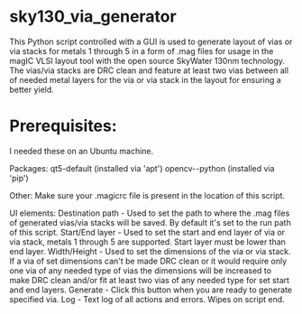 # sky130_via_generator

This Python script controlled with a GUI is used to generate layout of vias or via stacks for metals 1 through 5 in a form of .mag files for usage in the magIC VLSI layout tool with the open source SkyWater 130nm technology. The vias/via stacks are DRC clean and feature at least two vias between all of needed metal layers for the via or via stack in the layout for ensuring a better yield.

# Prerequisites:
I needed these on an Ubuntu machine.

  Packages:
    qt5-default (installed via 'apt')
    opencv--python (installed via 'pip')
    
  Other:
    Make sure your .magicrc file is present in the location of this script.
 
 UI elements:
  Destination path - Used to set the path to where the .mag files of generated vias/via stacks will be saved. By default it's set to the run path of this script.
  Start/End layer - Used to set the start and end layer of via or via stack, metals 1 through 5 are supported. Start layer must be lower than end layer.
  Width/Height - Used to set the dimensions of the via or via stack. If a via of set dimensions can't be made DRC clean or it would require only one via of any needed type of vias the dimensions will be increased to make DRC clean and/or fit at least two vias of any needed type for set start and end layers.
  Generate - Click this button when you are ready to generate specified via.
  Log - Text log of all actions and errors. Wipes on script end.
 
